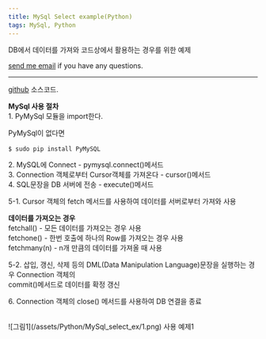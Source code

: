 ```yaml
---
title: MySql Select example(Python)
tags: MySql, Python
---
```


DB에서 데이터를 가져와 코드상에서 활용하는 경우를 위한 예제

[send me email](mailto:jewel7492@gmail.com) if you have any questions.

<!--more-->

---

[github](https://github.com/limjunho/Python/tree/master/mysql_select) 소스코드.  

**MySql 사용 절차**  
1\. PyMySql 모듈을 import한다.  

PyMySql이 없다면  
```bash
$ sudo pip install PyMySQL
```  

2\. MySQL에 Connect - pymysql.connect()메서드  
3\. Connection 객체로부터 Cursor객체를 가져온다 - cursor()메서드  
4\. SQL문장을 DB 서버에 전송 - execute()메서드  

5-1. Cursor 객체의 fetch 메서드를 사용하여 데이터를 서버로부터 가져와 사용  

**데이터를 가져오는 경우**  
fetchall() - 모든 데이터를 가져오는 경우 사용  
fetchone() - 한번 호출에 하나의 Row를 가져오는 경우 사용  
fetchmany(n) - n개 만큼의 데이터를 가져올 때 사용  

5-2. 삽입, 갱신, 삭제 등의 DML(Data Manipulation Language)문장을 실행하는 경우 Connection 객체의  
commit()메서드로 데이터를 확정 갱신  

6\. Connection 객체의 close() 메서드를 사용하여 DB 연결을 종료  


<br />
![그림1](/assets/Python/MySql_select_ex/1.png)  
사용 예제1  

